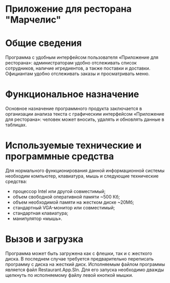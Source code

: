 # Приложение для ресторана "Марчелис"

# Общие сведения
Программа с удобным интерфейсом пользователя «Приложение для ресторана»:
администраторам удобно отслеживать список сотрудников, наличие игредиентов, а также поставки и доставки.
Официантам удобно отслеживать заказы и просматривать меню.

# Функциональное назначение
Основное назначение программного продукта заключается в организации анализа текста с графическим интерфейсом
«Приложение для ресторана»:
человек может вносить, удалять и обновлять данные в таблицах.

# Используемые технические и программные средства
Для нормального функционирования данной информационной системы необходим компьютер, клавиатура, мышь и следующие технические средства:
-	процессор Intel или другой совместимый;
-	объем свободной оперативной памяти ~500 Кб;
-	объем необходимой памяти на жестком диске ~20Мб;
-	стандартный VGA-монитор или совместимый;
-	стандартная клавиатура;
-	манипулятор «мышь».

# Вызов и загрузка
Программа может быть загружена как с флешки, так и с жесткого диска. В последнем случае требуется предварительно переписать программу с диска на жесткий диск.
Исполняемым файлом программы является файл Restaurant.App.Sln. Для его запуска необходимо дважды щелкнуть по исполняемому файлу левой кнопкой мышки.
